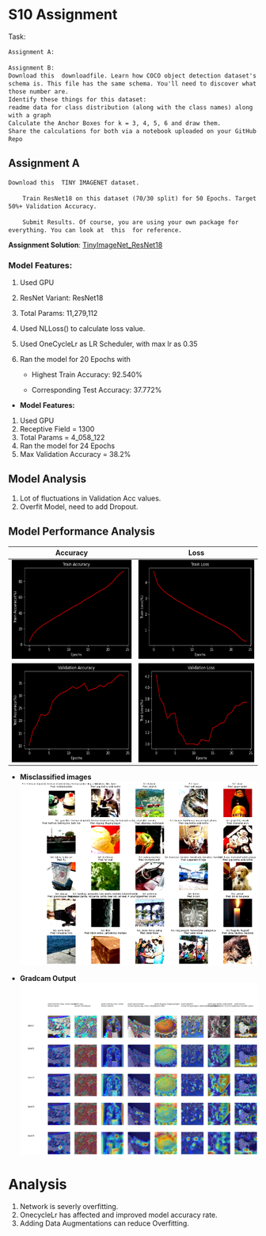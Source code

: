 # S10 Assignment

Task:

    Assignment A:
   
    Assignment B:
    Download this  downloadfile. Learn how COCO object detection dataset's schema is. This file has the same schema. You'll need to discover what those number are. 
    Identify these things for this dataset:
    readme data for class distribution (along with the class names) along with a graph 
    Calculate the Anchor Boxes for k = 3, 4, 5, 6 and draw them.
    Share the calculations for both via a notebook uploaded on your GitHub Repo




## Assignment A

    Download this  TINY IMAGENET dataset. 

        Train ResNet18 on this dataset (70/30 split) for 50 Epochs. Target 50%+ Validation Accuracy.

        Submit Results. Of course, you are using your own package for everything. You can look at  this  for reference. 
        
        
**Assignment Solution**: [TinyImageNet_ResNet18](https://github.com/Gilf641/EVA-6/blob/master/Assignments/S10/EVA6_S10(TinyImageNet).ipynb)


### **Model Features:**

1. Used GPU
2. ResNet Variant: ResNet18
3. Total Params: 11,279,112

4. Used NLLoss() to calculate loss value.
5. Used OneCycleLr as LR Scheduler, with max lr as 0.35
6. Ran the model for 20 Epochs with 

    * Highest Train Accuracy: 92.540% 

    * Corresponding Test Accuracy: 37.772% 


  
        
* **Model Features:**


1. Used GPU
2. Receptive Field = 1300
3. Total Params = 4_058_122
4. Ran the model for 24 Epochs
5. Max Validation Accuracy = 38.2%



## **Model Analysis**
1. Lot of fluctuations in Validation Acc values. 
2. Overfit Model, need to add Dropout.



## Model Performance Analysis



|Accuracy| Loss|
|-------------------------|-------------------------|
|<img width ="300" src="assets/trainacc.png" height="200">|<img width = "300" src="assets/trainloss.png" height="200">|
|<img width ="300" src="assets/valacc.png" height="200">|<img width = "300" src="assets/valloss.png" height="200">|



* **Misclassified images**
![](assets/misclassified.png)



* **Gradcam Output**
![](assets/gradcam.png)

# Analysis

1. Network is severly overfitting.
2. OnecycleLr has affected and improved model accuracy rate.
3. Adding Data Augmentations can reduce Overfitting.


